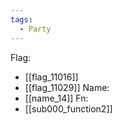 ```yaml
---
tags:
  - Party
---
```

Flag:
- [[flag_11016]]
- [[flag_11029]]
Name:
- [[name_14]]
Fn:
- [[sub000_function2]]
